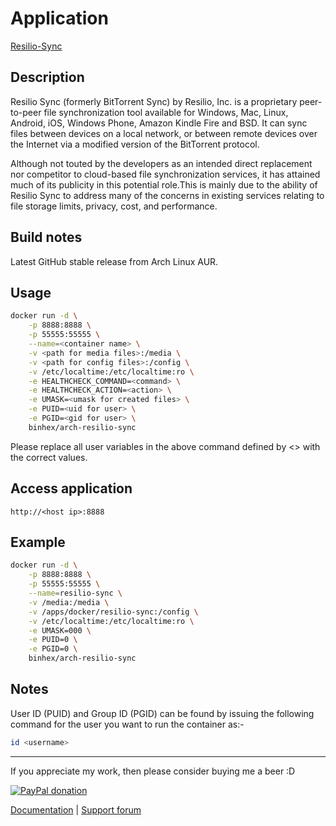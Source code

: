 # Application

[Resilio-Sync](https://www.resilio.com/individuals/)

## Description

Resilio Sync (formerly BitTorrent Sync) by Resilio, Inc. is a proprietary
peer-to-peer file synchronization tool available for Windows, Mac, Linux,
Android, iOS, Windows Phone, Amazon Kindle Fire and BSD. It can sync files
between devices on a local network, or between remote devices over the Internet
via a modified version of the BitTorrent protocol.

Although not touted by the developers as an intended direct replacement nor
competitor to cloud-based file synchronization services, it has attained much of
its publicity in this potential role.This is mainly due to the ability of
Resilio Sync to address many of the concerns in existing services relating to
file storage limits, privacy, cost, and performance.

## Build notes

Latest GitHub stable release from Arch Linux AUR.

## Usage

```bash
docker run -d \
    -p 8888:8888 \
    -p 55555:55555 \
    --name=<container name> \
    -v <path for media files>:/media \
    -v <path for config files>:/config \
    -v /etc/localtime:/etc/localtime:ro \
    -e HEALTHCHECK_COMMAND=<command> \
    -e HEALTHCHECK_ACTION=<action> \
    -e UMASK=<umask for created files> \
    -e PUID=<uid for user> \
    -e PGID=<gid for user> \
    binhex/arch-resilio-sync
```

Please replace all user variables in the above command defined by <> with the
correct values.

## Access application

`http://<host ip>:8888`

## Example

```bash
docker run -d \
    -p 8888:8888 \
    -p 55555:55555 \
    --name=resilio-sync \
    -v /media:/media \
    -v /apps/docker/resilio-sync:/config \
    -v /etc/localtime:/etc/localtime:ro \
    -e UMASK=000 \
    -e PUID=0 \
    -e PGID=0 \
    binhex/arch-resilio-sync
```

## Notes

User ID (PUID) and Group ID (PGID) can be found by issuing the following command
for the user you want to run the container as:-

```bash
id <username>
```

___
If you appreciate my work, then please consider buying me a beer  :D

[![PayPal donation](https://www.paypal.com/en_US/i/btn/btn_donate_SM.gif)](https://www.paypal.com/cgi-bin/webscr?cmd=_s-xclick&hosted_button_id=MM5E27UX6AUU4)

[Documentation](https://github.com/binhex/documentation) | [Support forum](https://forums.unraid.net/topic/103784-support-binhex-resilio-sync/)
